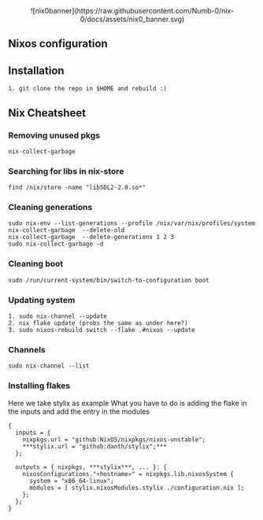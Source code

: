 
<div align="center">
    ![nix0banner](https://raw.githubusercontent.com/Numb-0/nix-0/docs/assets/nix0_banner.svg)
</div>

## Nixos configuration

## Installation
```
1. git clone the repo in $HOME and rebuild :)
```
## Nix Cheatsheet
### Removing unused pkgs
```
nix-collect-garbage 
```
### Searching for libs in nix-store
```
find /nix/store -name "libSDL2-2.0.so*" 
```
### Cleaning generations
```
sudo nix-env --list-generations --profile /nix/var/nix/profiles/system
nix-collect-garbage  --delete-old
nix-collect-garbage  --delete-generations 1 2 3
sudo nix-collect-garbage -d
```
### Cleaning boot
```
sudo /run/current-system/bin/switch-to-configuration boot
```
### Updating system
```
1. sudo nix-channel --update
2. nix flake update (probs the same as under here?)
3. sudo nixos-rebuild switch --flake .#nixos --update
```

### Channels
```
sudo nix-channel --list 

```

### Installing flakes
Here we take stylix as example
What you have to do is adding the flake in the inputs and add the entry in the modules
```
{
  inputs = {
    nixpkgs.url = "github:NixOS/nixpkgs/nixos-unstable";
    ***stylix.url = "github:danth/stylix";***
  };

  outputs = { nixpkgs, ***stylix***, ... }: {
    nixosConfigurations."«hostname»" = nixpkgs.lib.nixosSystem {
      system = "x86_64-linux";
      modules = [ stylix.nixosModules.stylix ./configuration.nix ];
    };
  };
}
```

